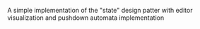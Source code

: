 A simple implementation of the "state" design patter with editor visualization and pushdown automata implementation